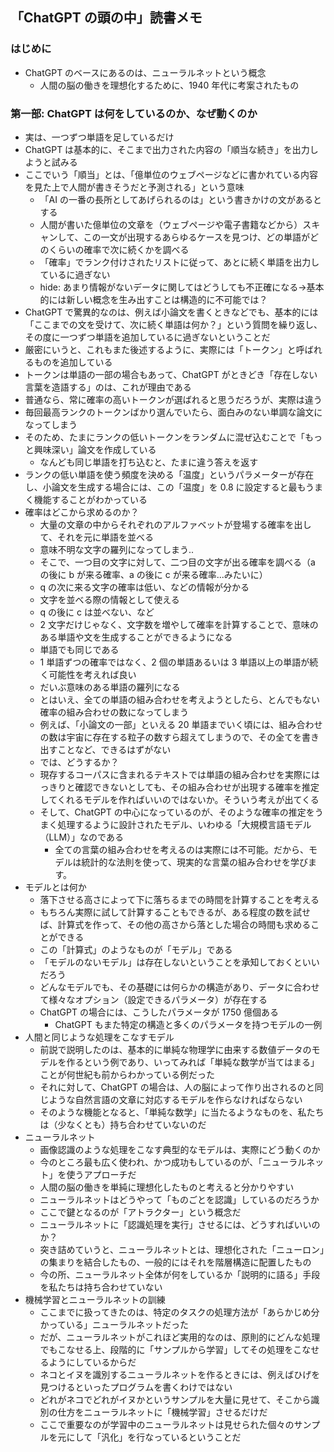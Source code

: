 ## 「ChatGPT の頭の中」読書メモ

### はじめに

- ChatGPT のベースにあるのは、ニューラルネットという概念
  - 人間の脳の働きを理想化するために、1940 年代に考案されたもの

### 第一部: ChatGPT は何をしているのか、なぜ動くのか

- 実は、一つずつ単語を足しているだけ
- ChatGPT は基本的に、そこまで出力された内容の「順当な続き」を出力しようと試みる
- ここでいう「順当」とは、「億単位のウェブページなどに書かれている内容を見た上で人間が書きそうだと予測される」という意味
  - 「AI の一番の長所としてあげられるのは」という書きかけの文があるとする
  - 人間が書いた億単位の文章を（ウェブページや電子書籍などから）スキャンして、この一文が出現するあらゆるケースを見つけ、どの単語がどのくらいの確率で次に続くかを調べる
  - 「確率」でランク付けされたリストに従って、あとに続く単語を出力しているに過ぎない
  - hide: あまり情報がないデータに関してはどうしても不正確になる->基本的には新しい概念を生み出すことは構造的に不可能では？
- ChatGPT で驚異的なのは、例えば小論文を書くときなどでも、基本的には「ここまでの文を受けて、次に続く単語は何か？」という質問を繰り返し、その度に一つずつ単語を追加しているに過ぎないということだ
- 厳密にいうと、これもまた後述するように、実際には「トークン」と呼ばれるものを追加している
- トークンは単語の一部の場合もあって、ChatGPT がときどき「存在しない言葉を造語する」のは、これが理由である
- 普通なら、常に確率の高いトークンが選ばれると思うだろうが、実際は違う
- 毎回最高ランクのトークンばかり選んでいたら、面白みのない単調な論文になってしまう
- そのため、たまにランクの低いトークンをランダムに混ぜ込むことで「もっと興味深い」論文を作成している
  - なんども同じ単語を打ち込むと、たまに違う答えを返す
- ランクの低い単語を使う頻度を決める「温度」というパラメーターが存在し、小論文を生成する場合には、この「温度」を 0.8 に設定すると最もうまく機能することがわかっている
- 確率はどこから求めるのか？
  - 大量の文章の中からそれぞれのアルファベットが登場する確率を出して、それを元に単語を並べる
  - 意味不明な文字の羅列になってしまう..
  - そこで、一つ目の文字に対して、二つ目の文字が出る確率を調べる（a の後に b が来る確率、a の後に c が来る確率...みたいに）
  - q の次に来る文字の確率は低い、などの情報が分かる
  - 文字を並べる際の情報として使える
  - q の後に c は並べない、など
  - 2 文字だけじゃなく、文字数を増やして確率を計算することで、意味のある単語や文を生成することができるようになる
  - 単語でも同じである
  - 1 単語ずつの確率ではなく、2 個の単語あるいは 3 単語以上の単語が続く可能性を考えれば良い
  - だいぶ意味のある単語の羅列になる
  - とはいえ、全ての単語の組み合わせを考えようとしたら、とんでもない確率の組み合わせの数になってしまう
  - 例えば、「小論文の一部」といえる 20 単語までいく頃には、組み合わせの数は宇宙に存在する粒子の数すら超えてしまうので、その全てを書き出すことなど、できるはずがない
  - では、どうするか？
  - 現存するコーパスに含まれるテキストでは単語の組み合わせを実際にはっきりと確認できないとしても、その組み合わせが出現する確率を推定してくれるモデルを作ればいいのではないか。そういう考えが出てくる
  - そして、ChatGPT の中心になっているのが、そのような確率の推定をうまく処理するように設計されたモデル、いわゆる「大規模言語モデル（LLM）」なのである
    - 全ての言葉の組み合わせを考えるのは実際には不可能。だから、モデルは統計的な法則を使って、現実的な言葉の組み合わせを学びます。
- モデルとは何か
  - 落下させる高さによって下に落ちるまでの時間を計算することを考える
  - もちろん実際に試して計算することもできるが、ある程度の数を試せば、計算式を作って、その他の高さから落とした場合の時間も求めることができる
  - この「計算式」のようなものが「モデル」である
  - 「モデルのないモデル」は存在しないということを承知しておくといいだろう
  - どんなモデルでも、その基礎には何らかの構造があり、データに合わせて様々なオプション（設定できるパラメータ）が存在する
  - ChatGPT の場合には、こうしたパラメータが 1750 億個ある
    - ChatGPT もまた特定の構造と多くのパラメータを持つモデルの一例
- 人間と同じような処理をこなすモデル
  - 前説で説明したのは、基本的に単純な物理学に由来する数値データのモデルを作るという例であり、いってみれば「単純な数学が当てはまる」ことが何世紀も前からわかっている例だった
  - それに対して、ChatGPT の場合は、人の脳によって作り出されるのと同じような自然言語の文章に対応するモデルを作らなければならない
  - そのような機能となると、「単純な数学」に当たるようなものを、私たちは（少なくとも）持ち合わせていないのだ
- ニューラルネット
  - 画像認識のような処理をこなす典型的なモデルは、実際にどう動くのか
  - 今のところ最も広く使われ、かつ成功もしているのが、「ニューラルネット」を使うアプローチだ
  - 人間の脳の働きを単純に理想化したものと考えると分かりやすい
  - ニューラルネットはどうやって「ものごとを認識」しているのだろうか
  - ここで鍵となるのが「アトラクター」という概念だ
  - ニューラルネットに「認識処理を実行」させるには、どうすればいいのか？
  - 突き詰めていうと、ニューラルネットとは、理想化された「ニューロン」の集まりを結合したもの、一般的にはそれを階層構造に配置したもの
  - 今の所、ニューラルネット全体が何をしているか「説明的に語る」手段を私たちは持ち合わせていない
- 機械学習とニューラルネットの訓練
  - ここまでに扱ってきたのは、特定のタスクの処理方法が「あらかじめ分かっている」ニューラルネットだった
  - だが、ニューラルネットがこれほど実用的なのは、原則的にどんな処理でもこなせる上、段階的に「サンプルから学習」してその処理をこなせるようにしているからだ
  - ネコとイヌを識別するニューラルネットを作るときには、例えばひげを見つけるといったプログラムを書くわけではない
  - どれがネコでどれがイヌかというサンプルを大量に見せて、そこから識別の仕方をニューラルネットに「機械学習」させるだけだ
  - ここで重要なのが学習中のニューラルネットは見せられた個々のサンプルを元にして「汎化」を行なっているということだ
